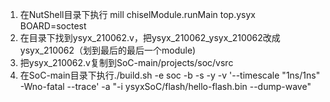 1. 在NutShell目录下执行 mill chiselModule.runMain top.ysyx BOARD=soctest
2. 在目录下找到ysyx_210062.v，把ysyx_210062_ysyx_210062改成ysyx_210062（划到最后的最后一个module)
3. 把ysyx_210062.v复制到SoC-main/projects/soc/vsrc
4. 在SoC-main目录下执行./build.sh -e soc -b -s -y -v '--timescale "1ns/1ns" -Wno-fatal --trace' -a "-i ysyxSoC/flash/hello-flash.bin --dump-wave"
